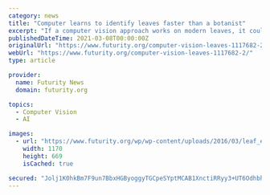 ```yaml
---
category: news
title: "Computer learns to identify leaves faster than a botanist"
excerpt: "If a computer vision approach works on modern leaves, it could help in the classification of fossil leaves as well. “Leaf characterization builds on an 1800’s system of description that we cal ..."
publishedDateTime: 2021-03-08T00:00:00Z
originalUrl: "https://www.futurity.org/computer-vision-leaves-1117682-2/"
webUrl: "https://www.futurity.org/computer-vision-leaves-1117682-2/"
type: article

provider:
  name: Futurity News
  domain: futurity.org

topics:
  - Computer Vision
  - AI

images:
  - url: "https://www.futurity.org/wp/wp-content/uploads/2016/03/leaf_eyes_1170.jpg"
    width: 1170
    height: 669
    isCached: true

secured: "Jolj1K0hkBm7F9un7BbxHGByoggyTGCpeSYptMCAB1XnctiRRyy3+UT6OdhbhUjlDqVUEPq0v9QF/KD5mGscbgjysz+VLcKuddMZm0h3fw9qhsjSWYcX/q3Q840LsaXh17k/4PfjpeQRSVKrb7wTZS2ykkCmvGLb5CuU4U1dMED86IPW5fiW+VPFE+u/hT5NktvStt/OyIiOy+v1mmjASUz0CQ30IuTDV97wMeQZlyIdMREDFiwGldlXb9qstZYYSXX5/AiHR1s3X82vpZ2tPuFTffREwDvskMkaRyGGYxBMauIx7eCYNQrWmT2uaPNLKEVO6+5+xWryZhvBQBFnXqnxfgbsr5ptAxH3doN9nZo=;bVFxNq3SKlHsKwRBlxfwWw=="
---
```


